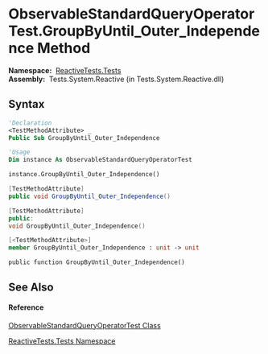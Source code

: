 # ObservableStandardQueryOperatorTest.GroupByUntil\_Outer\_Independence Method

**Namespace:**  [ReactiveTests.Tests](ReactiveTests.Tests\ReactiveTests.Tests.md)  
**Assembly:**  Tests.System.Reactive (in Tests.System.Reactive.dll)

## Syntax

```vb
'Declaration
<TestMethodAttribute> _
Public Sub GroupByUntil_Outer_Independence
```

```vb
'Usage
Dim instance As ObservableStandardQueryOperatorTest

instance.GroupByUntil_Outer_Independence()
```

```csharp
[TestMethodAttribute]
public void GroupByUntil_Outer_Independence()
```

```c++
[TestMethodAttribute]
public:
void GroupByUntil_Outer_Independence()
```

```fsharp
[<TestMethodAttribute>]
member GroupByUntil_Outer_Independence : unit -> unit 
```

```jscript
public function GroupByUntil_Outer_Independence()
```

## See Also

#### Reference

[ObservableStandardQueryOperatorTest Class](ObservableStandardQueryOperatorTest\ObservableStandardQueryOperatorTest.md)

[ReactiveTests.Tests Namespace](ReactiveTests.Tests\ReactiveTests.Tests.md)




